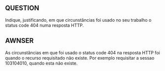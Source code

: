 ## QUESTION 

Indique, justificando, em que circunstâncias foi usado no seu trabalho o status code 404 numa resposta HTTP.

## AWNSER

As circunstâncias em que foi usado o status code 404 na resposta HTTP foi quando o recurso requisitado não existe. Por exemplo requisitar a sessao 103104010, quando esta não existe.
